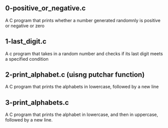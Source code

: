 ## 0-positive_or_negative.c
A C program that prints whether a number generated randomnly is positive or negative or zero
## 1-last_digit.c
A c program that takes in a random number and checks if its last digit meets a specified condition
## 2-print_alphabet.c (uisng putchar function)
A C program that prints the alphabets in lowercase, followed by a new line
## 3-print_alphabets.c
A C program that prints the alphabet in lowercase, and then in uppercase, followed by a new line.
